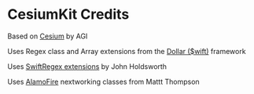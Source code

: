 CesiumKit Credits
=================

Based on [Cesium](http://cesiumjs.org) by AGI

Uses Regex class and Array extensions from the [Dollar ($wift)](https://github.com/ankurp/Dollar.swift) framework 

Uses [SwiftRegex extensions](https://github.com/johnno1962/SwiftRegex) by John Holdsworth

Uses [AlamoFire](https://github.com/Alamofire/Alamofire) nextworking classes from Mattt Thompson